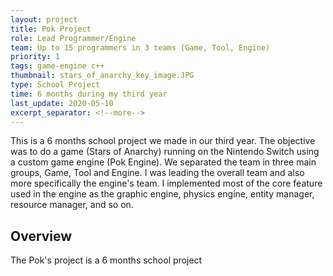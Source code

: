 ```yaml
---
layout: project
title: Pok Project
role: Lead Programmer/Engine
team: Up to 15 programmers in 3 teams (Game, Tool, Engine)
priority: 1
tags: game-engine c++
thumbnail: stars_of_anarchy_key_image.JPG
type: School Project
time: 6 months during my third year
last_update: 2020-05-10
excerpt_separator: <!--more-->
---
```

This is a 6 months school project we made in our third year. The objective was to do a game (Stars of Anarchy) running on the Nintendo Switch using a custom game engine (Pok Engine). We separated the team in
three main groups, Game, Tool and Engine. I was leading the overall team and also more specifically the engine's team. I implemented most of the core feature used in 
the engine as the graphic engine, physics engine, entity manager, resource manager, and so on.
<!--more-->

## Overview
The Pok's project is a 6 months school project